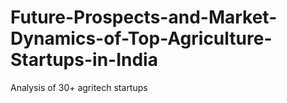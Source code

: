 # Future-Prospects-and-Market-Dynamics-of-Top-Agriculture-Startups-in-India
Analysis of 30+ agritech startups 
